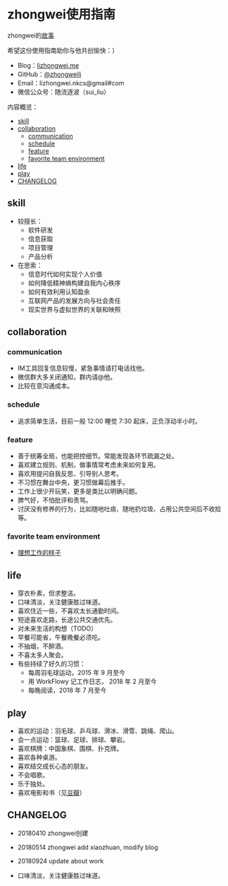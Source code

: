 # zhongwei使用指南

zhongwei的[故事](http://lizhongwei.me/xiao-zhuan/)

希望这份使用指南助你与他共创愉快：）

- Blog：[lizhongwei.me](http://lizhongwei.me)
- GitHub：[@zhongweili](https://github.com/zhongweili/)
- Email：lizhongwei.nkcs@gmail#com
- 微信公众号：随流逐波（sui_liu）

内容概览：

<!-- START doctoc generated TOC please keep comment here to allow auto update -->
<!-- DON'T EDIT THIS SECTION, INSTEAD RE-RUN doctoc TO UPDATE -->

  - [skill](#skill)
  - [collaboration](#collaboration)
    - [communication](#communication)
    - [schedule](#schedule)
    - [feature](#feature)
    - [favorite team environment](#favorite-team-environment)
  - [life](#life)
  - [play](#play)
  - [CHANGELOG](#changelog)

<!-- END doctoc generated TOC please keep comment here to allow auto update -->

## skill

- 较擅长：
  - 软件研发
  - 信息获取
  - 项目管理
  - 产品分析
- 在思索：
  - 信息时代如何实现个人价值
  - 如何降低精神熵构建自我内心秩序
  - 如何有效利用认知盈余
  - 互联网产品的发展方向与社会责任
  - 现实世界与虚拟世界的关联和映照

## collaboration

### communication

- IM工具回复信息较慢，紧急事情请打电话找他。
- 微信群大多关闭通知，群内请@他。
- 比较在意沟通成本。

### schedule

- 追求简单生活，目前一般 12:00 睡觉 7:30 起床，正负浮动半小时。

### feature

- 善于统筹全局，也能把控细节。常能发现各环节疏漏之处。
- 喜欢建立规则、机制，做事情常考虑未来如何复用。
- 喜欢用提问自我反思、引导别人思考。
- 不习惯在舞台中央，更习惯做幕后推手。
- 工作上很少开玩笑，更多是类比以明确问题。
- 脾气好，不怕批评和责骂。
- 讨厌没有修养的行为，比如随地吐痰、随地扔垃圾、占用公共空间后不收拾等。

### favorite team environment

- [理想工作的样子](https://github.com/zhongweili/worksmarter/blob/master/CONTENT/HbIdealWork.md)

## life

- 穿衣朴素，但求整洁。
- 口味清淡，关注健康胜过味道。
- 喜欢住近一些，不喜欢太长通勤时间。
- 短途喜欢走路，长途公共交通优先。
- 对未来生活的构想（TODO）
- 早餐可能省，午餐晚餐必须吃。
- 不抽烟，不醉酒。
- 不喜太多人聚会。
- 有些持续了好久的习惯：
  - 每周羽毛球运动，2015 年 9 月至今
  - 用 WorkFlowy 记工作日志， 2018 年 2 月至今
  - 每晚阅读，2018 年 7 月至今

## play

- 喜欢的运动：羽毛球、乒乓球、滑冰、滑雪、跳绳、爬山。
- 会一点运动：篮球、足球、排球、攀岩。
- 喜欢棋牌：中国象棋、围棋、扑克牌。
- 喜欢各种桌游。
- 喜欢结交成长心态的朋友。
- 不会唱歌。
- 乐于独处。
- 喜欢电影和书（见[豆瓣](https://www.douban.com/people/65970577/)）

## CHANGELOG

- 20180410 zhongwei创建
- 20180514 zhongwei add xiaozhuan, modify blog 
- 20180924 update about work

- 口味清淡，关注健康胜过味道。
